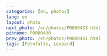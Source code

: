 ```yaml
---
categories: [en, photos]
lang: en
layout: photo
next_photo: /en/photos/P0000433.html
picname: P0000430
prev_photo: /en/photos/P0000431.html
tags: [Fotofalle, Leopard]
---
```


